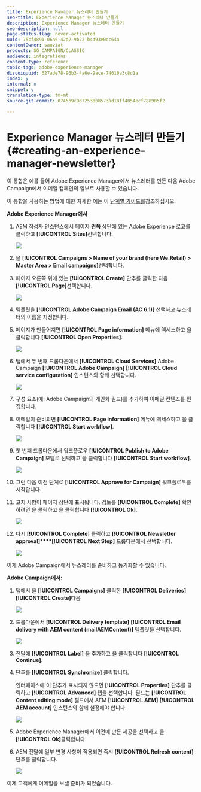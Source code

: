 ```yaml
---
title: Experience Manager 뉴스레터 만들기
seo-title: Experience Manager 뉴스레터 만들기
description: Experience Manager 뉴스레터 만들기
seo-description: null
page-status-flag: never-activated
uuid: 75cf4891-06a6-42d2-9b22-b4d93e0dc64a
contentOwner: sauviat
products: SG_CAMPAIGN/CLASSIC
audience: integrations
content-type: reference
topic-tags: adobe-experience-manager
discoiquuid: 627ade78-96b3-4a6e-9ace-74610a3c8d1a
index: y
internal: n
snippet: y
translation-type: tm+mt
source-git-commit: 0745b9c9d72538b8573ad18ff4054ecf788905f2

---
```



# Experience Manager 뉴스레터 만들기{#creating-an-experience-manager-newsletter}

이 통합은 예를 들어 Adobe Experience Manager에서 뉴스레터를 만든 다음 Adobe Campaign에서 이메일 캠페인의 일부로 사용할 수 있습니다.

이 통합을 사용하는 방법에 대한 자세한 예는 이 [단계별 가이드를](https://docs.campaign.adobe.com/doc/AC/getting_started/EN/aem.html)참조하십시오.

**Adobe Experience Manager에서**

1. AEM 작성자 인스턴스에서 페이지 **왼쪽** 상단에 있는 Adobe Experience 로고를 클릭하고 **[!UICONTROL Sites]**&#x200B;선택합니다.

   ![](assets/aem_uc_1.png)

1. 을 **[!UICONTROL Campaigns > Name of your brand (here We.Retail) > Master Area > Email campaigns]**&#x200B;선택합니다.
1. 페이지 오른쪽 위에 있는 **[!UICONTROL Create]** 단추를 클릭한 다음 **[!UICONTROL Page]**&#x200B;선택합니다.

   ![](assets/aem_uc_2.png)

1. 템플릿을 **[!UICONTROL Adobe Campaign Email (AC 6.1)]** 선택하고 뉴스레터의 이름을 지정합니다.
1. 페이지가 만들어지면 **[!UICONTROL Page information]** 메뉴에 액세스하고 을 클릭합니다 **[!UICONTROL Open Properties]**.

   ![](assets/aem_uc_3.png)

1. 탭에서 두 번째 드롭다운에서 **[!UICONTROL Cloud Services]** Adobe Campaign **[!UICONTROL Adobe Campaign]** **[!UICONTROL Cloud service configuration]** 인스턴스와 함께 선택합니다.

   ![](assets/aem_uc_4.png)

1. 구성 요소(예: Adobe Campaign의 개인화 필드)를 추가하여 이메일 컨텐츠를 편집합니다.
1. 이메일이 준비되면 **[!UICONTROL Page information]** 메뉴에 액세스하고 을 클릭합니다 **[!UICONTROL Start workflow]**.

   ![](assets/aem_uc_5.png)

1. 첫 번째 드롭다운에서 워크플로우 **[!UICONTROL Publish to Adobe Campaign]** 모델로 선택하고 을 클릭합니다 **[!UICONTROL Start workflow]**.

   ![](assets/aem_uc_6.png)

1. 그런 다음 이전 단계로 **[!UICONTROL Approve for Campaign]** 워크플로우를 시작합니다.
1. 고지 사항이 페이지 상단에 표시됩니다. 검토를 **[!UICONTROL Complete]** 확인하려면 을 클릭하고 을 클릭합니다 **[!UICONTROL Ok]**.

   ![](assets/aem_uc_7.png)

1. 다시 **[!UICONTROL Complete]** 클릭하고 **[!UICONTROL Newsletter approval]****[!UICONTROL Next Step]** 드롭다운에서 선택합니다.

   ![](assets/aem_uc_8.png)

이제 Adobe Campaign에서 뉴스레터를 준비하고 동기화할 수 있습니다.

**Adobe Campaign에서:**

1. 탭에서 을 **[!UICONTROL Campaigns]** 클릭한 **[!UICONTROL Deliveries]** **[!UICONTROL Create]**&#x200B;다음

   ![](assets/aem_uc_9.png)

1. 드롭다운에서 **[!UICONTROL Delivery template]** **[!UICONTROL Email delivery with AEM content (mailAEMContent)]** 템플릿을 선택합니다.

   ![](assets/aem_uc_10.png)

1. 전달에 **[!UICONTROL Label]** 을 추가하고 을 클릭합니다 **[!UICONTROL Continue]**.
1. 단추를 **[!UICONTROL Synchronize]** 클릭합니다.

   인터페이스에 이 단추가 표시되지 않으면 **[!UICONTROL Properties]** 단추를 클릭하고 **[!UICONTROL Advanced]** 탭을 선택합니다. 필드는 **[!UICONTROL Content editing mode]** 필드에서 AEM **[!UICONTROL AEM]** **[!UICONTROL AEM account]** 인스턴스와 함께 설정해야 합니다.

   ![](assets/aem_uc_11.png)

1. Adobe Experience Manager에서 이전에 만든 제공을 선택하고 을 **[!UICONTROL Ok]**&#x200B;클릭합니다.
1. AEM 전달에 일부 변경 사항이 적용되면 즉시 **[!UICONTROL Refresh content]** 단추를 클릭합니다.

   ![](assets/aem_uc_12.png)

이제 고객에게 이메일을 보낼 준비가 되었습니다.
